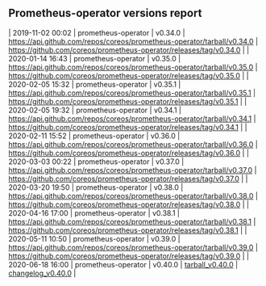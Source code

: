 ## Prometheus-operator versions report

| 2019-11-02 00:02 | prometheus-operator | v0.34.0 | https://api.github.com/repos/coreos/prometheus-operator/tarball/v0.34.0 | https://github.com/coreos/prometheus-operator/releases/tag/v0.34.0 |
| 2020-01-14 16:43 | prometheus-operator | v0.35.0 | https://api.github.com/repos/coreos/prometheus-operator/tarball/v0.35.0 | https://github.com/coreos/prometheus-operator/releases/tag/v0.35.0 |
| 2020-02-05 15:32 | prometheus-operator | v0.35.1 | https://api.github.com/repos/coreos/prometheus-operator/tarball/v0.35.1 | https://github.com/coreos/prometheus-operator/releases/tag/v0.35.1 |
| 2020-02-05 19:32 | prometheus-operator | v0.34.1 | https://api.github.com/repos/coreos/prometheus-operator/tarball/v0.34.1 | https://github.com/coreos/prometheus-operator/releases/tag/v0.34.1 |
| 2020-02-11 15:52 | prometheus-operator | v0.36.0 | https://api.github.com/repos/coreos/prometheus-operator/tarball/v0.36.0 | https://github.com/coreos/prometheus-operator/releases/tag/v0.36.0 |
| 2020-03-03 00:22 | prometheus-operator | v0.37.0 | https://api.github.com/repos/coreos/prometheus-operator/tarball/v0.37.0 | https://github.com/coreos/prometheus-operator/releases/tag/v0.37.0 |
| 2020-03-20 19:50 | prometheus-operator | v0.38.0 | https://api.github.com/repos/coreos/prometheus-operator/tarball/v0.38.0 | https://github.com/coreos/prometheus-operator/releases/tag/v0.38.0 |
| 2020-04-16 17:00 | prometheus-operator | v0.38.1 | https://api.github.com/repos/coreos/prometheus-operator/tarball/v0.38.1 | https://github.com/coreos/prometheus-operator/releases/tag/v0.38.1 |
| 2020-05-11 10:50 | prometheus-operator | v0.39.0 | https://api.github.com/repos/coreos/prometheus-operator/tarball/v0.39.0 | https://github.com/coreos/prometheus-operator/releases/tag/v0.39.0 |
| 2020-06-18 16:00 | prometheus-operator | v0.40.0 | [tarball_v0.40.0](https://api.github.com/repos/coreos/prometheus-operator/tarball/v0.40.0) | [changelog_v0.40.0](https://github.com/coreos/prometheus-operator/releases/tag/v0.40.0) |

